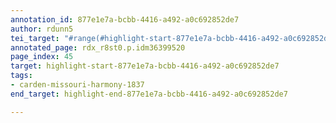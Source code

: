 ```yaml
---
annotation_id: 877e1e7a-bcbb-4416-a492-a0c692852de7
author: rdunn5
tei_target: "#range(#highlight-start-877e1e7a-bcbb-4416-a492-a0c692852de7, #highlight-end-877e1e7a-bcbb-4416-a492-a0c692852de7)"
annotated_page: rdx_r8st0.p.idm36399520
page_index: 45
target: highlight-start-877e1e7a-bcbb-4416-a492-a0c692852de7
tags:
- carden-missouri-harmony-1837
end_target: highlight-end-877e1e7a-bcbb-4416-a492-a0c692852de7

---
```

